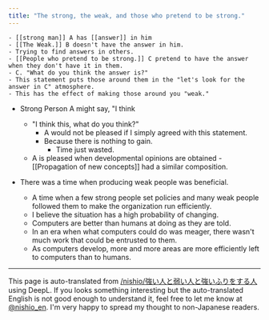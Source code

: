 ```yaml
---
title: "The strong, the weak, and those who pretend to be strong."
---
```


    - [[strong man]] A has [[answer]] in him
    - [[The Weak.]] B doesn't have the answer in him.
    - Trying to find answers in others.
    - [[People who pretend to be strong.]] C pretend to have the answer when they don't have it in them.
    - C. "What do you think the answer is?"
    - This statement puts those around them in the "let's look for the answer in C" atmosphere.
    - This has the effect of making those around you "weak."

- Strong Person A might say, "I think
    - "I think this, what do you think?"
        - A would not be pleased if I simply agreed with this statement.
        - Because there is nothing to gain.
            - Time just wasted.
    - A is pleased when developmental opinions are obtained
            - [[Propagation of new concepts]] had a similar composition.

- There was a time when producing weak people was beneficial.
    - A time when a few strong people set policies and many weak people followed them to make the organization run efficiently.
    - I believe the situation has a high probability of changing.
    - Computers are better than humans at doing as they are told.
    - In an era when what computers could do was meager, there wasn't much work that could be entrusted to them.
    - As computers develop, more and more areas are more efficiently left to computers than to humans.

---
This page is auto-translated from [/nishio/強い人と弱い人と強いふりをする人](https://scrapbox.io/nishio/強い人と弱い人と強いふりをする人) using DeepL. If you looks something interesting but the auto-translated English is not good enough to understand it, feel free to let me know at [@nishio_en](https://twitter.com/nishio_en). I'm very happy to spread my thought to non-Japanese readers.